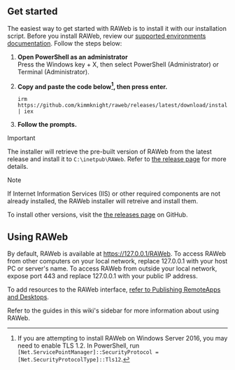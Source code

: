 ## Get started

The easiest way to get started with RAWeb is to install it with our installation script. Before you install RAWeb, review our [supported environments documentation](/docs/supported-environments). Follow the steps below:

1. **Open PowerShell as an administrator**\
   Press the Windows key + X, then select PowerShell (Administrator) or Terminal (Administrator).

2. **Copy and paste the code below[^footnote-2016], then press enter.**

   ```
   irm https://github.com/kimmknight/raweb/releases/latest/download/install.ps1 | iex
   ```

3. **Follow the prompts.**

> [!IMPORTANT]
> The installer will retrieve the pre-built version of RAWeb from the latest release and install it to `C:\inetpub\RAWeb`.
> Refer to [the release page](https://github.com/kimmknight/raweb/releases/latest) for more details.

> [!NOTE]
> If Internet Information Services (IIS) or other required components are not already installed, the RAWeb installer will retreive and install them.

To install other versions, visit the [the releases page](https://github.com/kimmknight/raweb/releases) on GitHub.

## Using RAWeb

By default, RAWeb is available at https://127.0.0.1/RAWeb. To access RAWeb from other computers on your local network, replace 127.0.0.1 with your host PC or server's name. To access RAWeb from outside your local network, expose port 443 and replace 127.0.0.1 with your public IP address.

To add resources to the RAWeb interface, [refer to Publishing RemoteApps and Desktops](/docs/publish-resources).

Refer to the guides in this wiki's sidebar for more information about using RAWeb.

[^footnote-2016]: If you are attempting to install RAWeb on Windows Server 2016, you may need to enable TLS 1.2. In PowerShell, run `[Net.ServicePointManager]::SecurityProtocol = [Net.SecurityProtocolType]::Tls12`.
